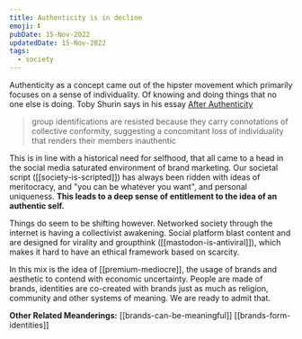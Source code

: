 ```yaml
---
title: Authenticity is in decline
emoji: ⏬
pubDate: 15-Nov-2022
updatedDate: 15-Nov-2022
tags:
  - society
---
```


Authenticity as a concept came out of the hipster movement which primarily focuses on a sense of individuality. Of knowing and doing things that no one else is doing. Toby Shurin says in his essay [After Authenticity](https://subpixel.space/entries/after-authenticity/)

>group identifications are resisted because they carry connotations of collective conformity, suggesting a concomitant loss of individuality that renders their members inauthentic

This is in line with a historical need for selfhood, that all came to a head in the social media saturated environment of brand marketing. Our societal script ([[society-is-scripted]]) has always been ridden with ideas of meritocracy, and "you can be whatever you want", and personal uniqueness. **This leads to a deep sense of entitlement to the idea of an authentic self.**

Things do seem to be shifting however. Networked society through the internet is having a collectivist awakening. Social platform blast content and are designed for virality and groupthink ([[mastodon-is-antiviral]]), which makes it hard to have an ethical framework based on scarcity.

In this mix is the idea of [[premium-mediocre]], the usage of brands and aesthetic to contend with economic uncertainty. People are made of brands, identities are co-created with brands just as much as religion, community and other systems of meaning. We are ready to admit that.

**Other Related Meanderings:**
[[brands-can-be-meaningful]]
[[brands-form-identities]]